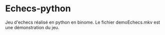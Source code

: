 # Echecs-python

Jeu d'echecs réalisé en python en binome.
Le fichier demoEchecs.mkv est une démonstration du jeu. 
